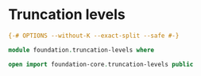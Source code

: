 # Truncation levels


```agda
{-# OPTIONS --without-K --exact-split --safe #-}

module foundation.truncation-levels where

open import foundation-core.truncation-levels public
```
